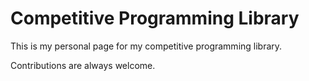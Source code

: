 # Competitive Programming Library

This is my personal page for my competitive programming library.

Contributions are always welcome.

